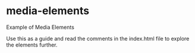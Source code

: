 # media-elements
Example of Media Elements

Use this as a guide and read the comments in the index.html file to explore the elements further.
